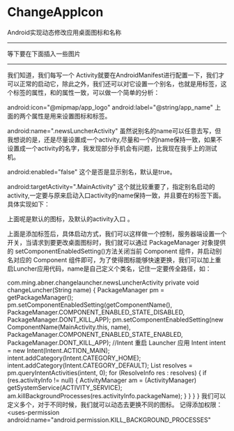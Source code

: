 # ChangeAppIcon
Android实现动态修改应用桌面图标和名称

---------------------------------
等下要在下面插入一些图片

---------------------------------------
我们知道，我们每写一个 Activity就要在AndroidManifest进行配置一下，我们才可以正常的启动它，除此之外，我们还可以对它设置一个别名，也就是用<activity-alias>标签，这个标签的属性，和<activity>的属性一致，可以做一个简单的分析：

android:icon="@mipmap/app_logo"
android:label="@string/app_name"
上面的两个属性是用来设置图标和标签。

android:name=".newsLuncherActivity"
虽然说别名的name可以任意去写，但我想说的是，还是尽量设置成一个activity,尽量和一个<activity>的name保持一致，如果不设置成一个activity的名字，我发现部分手机会有问题，比我现在我手上的测试机。

android:enabled="false"
这个是否是显示别名，默认是true。

android:targetActivity=".MainActivity"
这个就比较重要了，指定别名启动的activity,一定要与原来启动入口activity的name保持一致，并且要在<activity>的标签下面。
具体实现如下：

<application
 android:allowBackup="true"
 android:icon="@mipmap/ic_launcher"
 android:label="@string/app_name"
 android:supportsRtl="true"
 android:theme="@style/AppTheme">
 <activity android:name=".MainActivity">
 <intent-filter>
  <action android:name="android.intent.action.MAIN" />
  <category android:name="android.intent.category.LAUNCHER" />
 </intent-filter>
 </activity>
</application>
上面呢是默认的图标，及默认的activity入口 。

<application
 android:allowBackup="true"
 android:icon="@mipmap/ic_launcher"
 android:label="@string/app_name"
 android:supportsRtl="true"
 android:theme="@style/AppTheme">
 <activity android:name=".MainActivity">
 <intent-filter>
  <action android:name="android.intent.action.MAIN" />
  <category android:name="android.intent.category.LAUNCHER" />
 </intent-filter>
 </activity>
 <activity-alias
 android:name=".newsLuncherActivity"
 android:enabled="false"
 android:icon="@mipmap/app_logo"
 android:label="@string/app_name"
 android:targetActivity=".MainActivity">
 <intent-filter>
  <action android:name="android.intent.action.MAIN" />
  <category android:name="android.intent.category.LAUNCHER" />
 </intent-filter>
 </activity-alias>
</application>
上面是添加<activity-alias>标签后，具体启动方式，我们可以这样做一个控制，服务器端设置一个开关，当请求到要更改桌面图标时，我们就可以通过 PackageManager 对象提供的 setComponentEnabledSetting()方法关闭当前 Component 组件，并启动别名对应的 Component 组件即可，为了使得图标能够快速更换，我们可以加上重启Luncher应用代码，name是自己定义个类名，记住一定要传全路径，如：

com.ming.abner.changelauncher.newsLuncherActivity
 private void changeLuncher(String name) {
 PackageManager pm = getPackageManager();
 pm.setComponentEnabledSetting(getComponentName(),
  PackageManager.COMPONENT_ENABLED_STATE_DISABLED, PackageManager.DONT_KILL_APP);
 pm.setComponentEnabledSetting(new ComponentName(MainActivity.this, name),
  PackageManager.COMPONENT_ENABLED_STATE_ENABLED, PackageManager.DONT_KILL_APP);
 //Intent 重启 Launcher 应用
 Intent intent = new Intent(Intent.ACTION_MAIN);
 intent.addCategory(Intent.CATEGORY_HOME);
 intent.addCategory(Intent.CATEGORY_DEFAULT);
 List<ResolveInfo> resolves = pm.queryIntentActivities(intent, 0);
 for (ResolveInfo res : resolves) {
  if (res.activityInfo != null) {
  ActivityManager am = (ActivityManager) getSystemService(ACTIVITY_SERVICE);
  am.killBackgroundProcesses(res.activityInfo.packageName);
  }
 }
 }
}
<activity-alias>我们可以定义多个，对于不同时候，我们就可以动态去更换不同的图标。
记得添加权限：
<uses-permission android:name="android.permission.KILL_BACKGROUND_PROCESSES"

